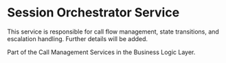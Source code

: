 # Session Orchestrator Service

This service is responsible for call flow management, state transitions, and escalation handling. Further details will be added.

Part of the Call Management Services in the Business Logic Layer.
